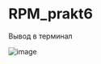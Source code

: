 # RPM_prakt6
Вывод в терминал

![image](https://user-images.githubusercontent.com/46136992/218340822-1dc90a0a-968f-493d-86a6-0523faa13208.png)
